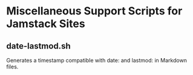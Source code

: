 # Miscellaneous Support Scripts for Jamstack Sites

## date-lastmod.sh

Generates a timestamp compatible with date: and lastmod: in Markdown files.
